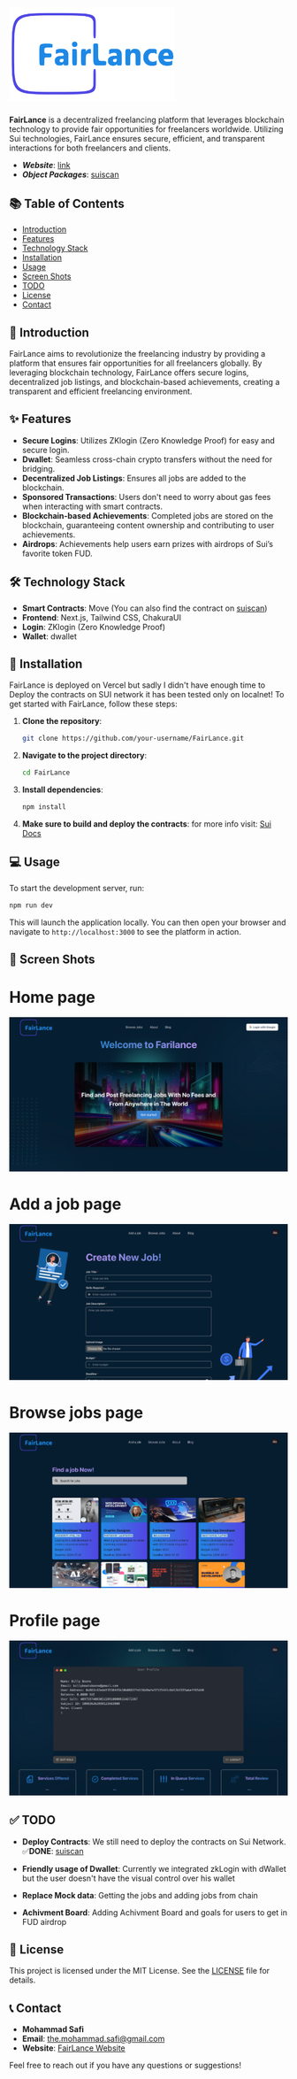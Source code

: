 


# <img src="./fairlance-frontend/public/img/logo.svg" alt="FairLance Logo" width="300"/>



**FairLance** is a decentralized freelancing platform that leverages blockchain technology to provide fair opportunities for freelancers worldwide. Utilizing Sui technologies, FairLance ensures secure, efficient, and transparent interactions for both freelancers and clients.

- ***Website***: [link](sui-overflow-hackathon.vercel.app)
- ***Object Packages***: [suiscan](https://suiscan.xyz/devnet/object/0x8a98e0a0788468d8cdeab8034671438bdc6631385fecf9fd48ed7eaad8d9bbdf/contracts)



## 📚 Table of Contents

- [Introduction](#introduction)
- [Features](#features)
- [Technology Stack](#technology-stack)
- [Installation](#installation)
- [Usage](#usage)
- [Screen Shots](#screen-shots)
- [TODO](#todo)
- [License](#license)
- [Contact](#contact)

## 📝 Introduction

FairLance aims to revolutionize the freelancing industry by providing a platform that ensures fair opportunities for all freelancers globally. By leveraging blockchain technology, FairLance offers secure logins, decentralized job listings, and blockchain-based achievements, creating a transparent and efficient freelancing environment.

## ✨ Features

- **Secure Logins**: Utilizes ZKlogin (Zero Knowledge Proof) for easy and secure login.
- **Dwallet**: Seamless cross-chain crypto transfers without the need for bridging.
- **Decentralized Job Listings**: Ensures all jobs are added to the blockchain.
- **Sponsored Transactions**: Users don't need to worry about gas fees when interacting with smart contracts.
- **Blockchain-based Achievements**: Completed jobs are stored on the blockchain, guaranteeing content ownership and contributing to user achievements.
- **Airdrops**: Achievements help users earn prizes with airdrops of Sui’s favorite token FUD.

## 🛠 Technology Stack

- **Smart Contracts**: Move (You can also find the contract on [suiscan](https://suiscan.xyz/devnet/object/0x8a98e0a0788468d8cdeab8034671438bdc6631385fecf9fd48ed7eaad8d9bbdf/contracts))
- **Frontend**: Next.js, Tailwind CSS, ChakuraUI
- **Login**: ZKlogin (Zero Knowledge Proof)
- **Wallet**: dwallet

## 🚀 Installation

FairLance is deployed on Vercel but sadly I didn't have enough time to Deploy the contracts on SUI network it has been tested only on localnet!
To get started with FairLance, follow these steps:

1. **Clone the repository**:
    ```bash
    git clone https://github.com/your-username/FairLance.git
    ```

2. **Navigate to the project directory**:
    ```bash
    cd FairLance
    ```

3. **Install dependencies**:
    ```bash
    npm install
    ```

4. **Make sure to build and deploy the contracts**:
   for more info visit: [Sui Docs](https://docs.sui.io/guides/developer/getting-started/local-network)

## 💻 Usage

To start the development server, run:

```bash
npm run dev
```
This will launch the application locally. You can then open your browser and navigate to `http://localhost:3000` to see the platform in action.

## 📸 Screen Shots

# Home page
 <img src="./fairlance-frontend/public/img/screenshots/screen1.png" alt="Home page"/>

# Add a job page
 <img src="./fairlance-frontend/public/img/screenshots/screen2.png" alt="Add a job" />

# Browse jobs page
 <img src="./fairlance-frontend/public/img/screenshots/screen3.png" alt="Browse jobs" />

# Profile page
 <img src="./fairlance-frontend/public/img/screenshots/screen4.png" alt="Profile page"/>



## ✅ TODO

- **Deploy Contracts**: We still need to deploy the contracts on Sui Network. ✅**DONE**: [suiscan](https://suiscan.xyz/devnet/object/0x8a98e0a0788468d8cdeab8034671438bdc6631385fecf9fd48ed7eaad8d9bbdf/contracts)

- **Friendly usage of Dwallet**: Currently we integrated zkLogin with dWallet but the user doesn't have the visual control over his wallet
- **Replace Mock data**: Getting the jobs and adding jobs from chain
- **Achivment Board**: Adding Achivment Board and goals for users to get in FUD airdrop

## 📄 License

This project is licensed under the MIT License. See the [LICENSE](LICENSE) file for details.

## 📞 Contact

- **Mohammad Safi**
- **Email**: the.mohammad.safi@gmail.com
- **Website**: [FairLance Website](sui-overflow-hackathon.vercel.app)

Feel free to reach out if you have any questions or suggestions!

